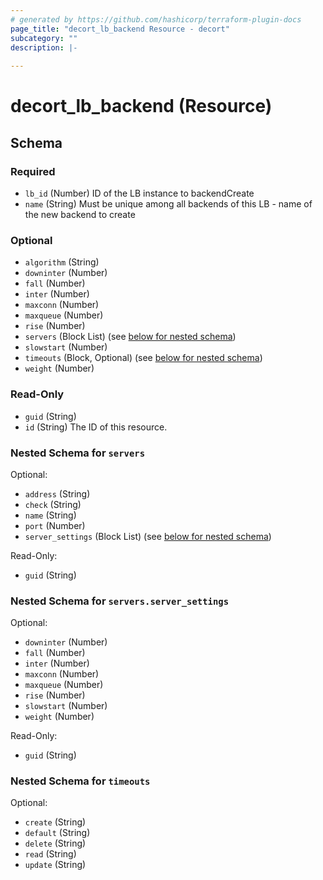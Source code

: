 ```yaml
---
# generated by https://github.com/hashicorp/terraform-plugin-docs
page_title: "decort_lb_backend Resource - decort"
subcategory: ""
description: |-
  
---
```


# decort_lb_backend (Resource)





<!-- schema generated by tfplugindocs -->
## Schema

### Required

- `lb_id` (Number) ID of the LB instance to backendCreate
- `name` (String) Must be unique among all backends of this LB - name of the new backend to create

### Optional

- `algorithm` (String)
- `downinter` (Number)
- `fall` (Number)
- `inter` (Number)
- `maxconn` (Number)
- `maxqueue` (Number)
- `rise` (Number)
- `servers` (Block List) (see [below for nested schema](#nestedblock--servers))
- `slowstart` (Number)
- `timeouts` (Block, Optional) (see [below for nested schema](#nestedblock--timeouts))
- `weight` (Number)

### Read-Only

- `guid` (String)
- `id` (String) The ID of this resource.

<a id="nestedblock--servers"></a>
### Nested Schema for `servers`

Optional:

- `address` (String)
- `check` (String)
- `name` (String)
- `port` (Number)
- `server_settings` (Block List) (see [below for nested schema](#nestedblock--servers--server_settings))

Read-Only:

- `guid` (String)

<a id="nestedblock--servers--server_settings"></a>
### Nested Schema for `servers.server_settings`

Optional:

- `downinter` (Number)
- `fall` (Number)
- `inter` (Number)
- `maxconn` (Number)
- `maxqueue` (Number)
- `rise` (Number)
- `slowstart` (Number)
- `weight` (Number)

Read-Only:

- `guid` (String)



<a id="nestedblock--timeouts"></a>
### Nested Schema for `timeouts`

Optional:

- `create` (String)
- `default` (String)
- `delete` (String)
- `read` (String)
- `update` (String)


